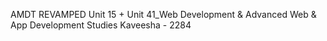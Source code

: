 AMDT REVAMPED
Unit 15 + Unit 41_Web Development & Advanced Web & App Development Studies
Kaveesha - 2284
